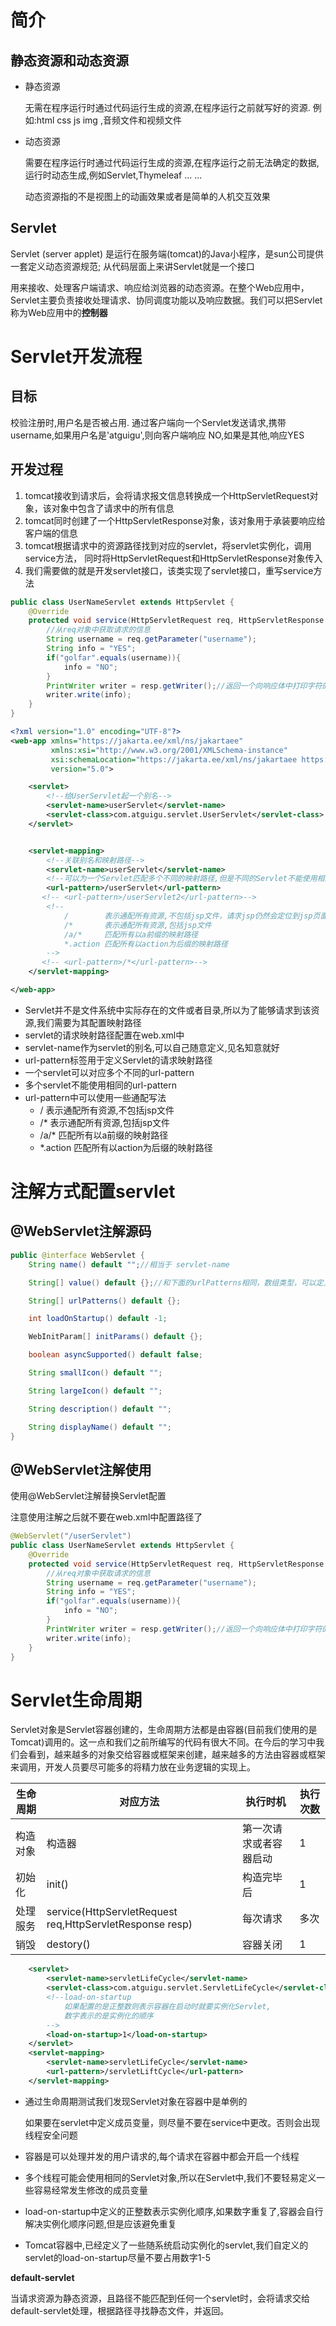 # 简介

## 静态资源和动态资源

- 静态资源

  无需在程序运行时通过代码运行生成的资源,在程序运行之前就写好的资源. 例如:html css js img ,音频文件和视频文件

- 动态资源

  需要在程序运行时通过代码运行生成的资源,在程序运行之前无法确定的数据,运行时动态生成,例如Servlet,Thymeleaf ... ...

  动态资源指的不是视图上的动画效果或者是简单的人机交互效果

## Servlet

Servlet  (server applet) 是运行在服务端(tomcat)的Java小程序，是sun公司提供一套定义动态资源规范; 从代码层面上来讲Servlet就是一个接口

用来接收、处理客户端请求、响应给浏览器的动态资源。在整个Web应用中，Servlet主要负责接收处理请求、协同调度功能以及响应数据。我们可以把Servlet称为Web应用中的**控制器**

# Servlet开发流程

## 目标

校验注册时,用户名是否被占用. 通过客户端向一个Servlet发送请求,携带username,如果用户名是'atguigu',则向客户端响应 NO,如果是其他,响应YES

## 开发过程

1. tomcat接收到请求后，会将请求报文信息转换成一个HttpServletRequest对象，该对象中包含了请求中的所有信息
2. tomcat同时创建了一个HttpServletResponse对象，该对象用于承装要响应给客户端的信息
3. tomcat根据请求中的资源路径找到对应的servlet，将servlet实例化，调用service方法， 同时将HttpServletRequest和HttpServletResponse对象传入
4. 我们需要做的就是开发servlet接口，该类实现了servlet接口，重写service方法

```java
public class UserNameServlet extends HttpServlet {
    @Override
    protected void service(HttpServletRequest req, HttpServletResponse resp) throws ServletException, IOException {
        //从req对象中获取请求的信息
        String username = req.getParameter("username");
        String info = "YES";
        if("golfar".equals(username)){
            info = "NO";
        }
        PrintWriter writer = resp.getWriter();//返回一个向响应体中打印字符的打印流
        writer.write(info);
    }
}
```

```xml
<?xml version="1.0" encoding="UTF-8"?>
<web-app xmlns="https://jakarta.ee/xml/ns/jakartaee"
         xmlns:xsi="http://www.w3.org/2001/XMLSchema-instance"
         xsi:schemaLocation="https://jakarta.ee/xml/ns/jakartaee https://jakarta.ee/xml/ns/jakartaee/web-app_5_0.xsd"
         version="5.0">

    <servlet>
        <!--给UserServlet起一个别名-->
        <servlet-name>userServlet</servlet-name>
        <servlet-class>com.atguigu.servlet.UserServlet</servlet-class>
    </servlet>


    <servlet-mapping>
        <!--关联别名和映射路径-->
        <servlet-name>userServlet</servlet-name>
        <!--可以为一个Servlet匹配多个不同的映射路径,但是不同的Servlet不能使用相同的url-pattern-->
        <url-pattern>/userServlet</url-pattern>
       <!-- <url-pattern>/userServlet2</url-pattern>-->
        <!--
            /        表示通配所有资源,不包括jsp文件，请求jsp仍然会定位到jsp页面
            /*       表示通配所有资源,包括jsp文件
            /a/*     匹配所有以a前缀的映射路径
            *.action 匹配所有以action为后缀的映射路径
        -->
       <!-- <url-pattern>/*</url-pattern>-->
    </servlet-mapping>

</web-app>
```

+ Servlet并不是文件系统中实际存在的文件或者目录,所以为了能够请求到该资源,我们需要为其配置映射路径
+ servlet的请求映射路径配置在web.xml中
+ servlet-name作为servlet的别名,可以自己随意定义,见名知意就好
+ url-pattern标签用于定义Servlet的请求映射路径
+ 一个servlet可以对应多个不同的url-pattern
+ 多个servlet不能使用相同的url-pattern
+ url-pattern中可以使用一些通配写法
  + /        表示通配所有资源,不包括jsp文件
  + /*      表示通配所有资源,包括jsp文件
  + /a/*     匹配所有以a前缀的映射路径
  + *.action 匹配所有以action为后缀的映射路径

# 注解方式配置servlet

## @WebServlet注解源码

```java
public @interface WebServlet {
    String name() default "";//相当于 servlet-name

    String[] value() default {};//和下面的urlPatterns相同，数组类型，可以定义多个路径。默认为value

    String[] urlPatterns() default {};

    int loadOnStartup() default -1;

    WebInitParam[] initParams() default {};

    boolean asyncSupported() default false;

    String smallIcon() default "";

    String largeIcon() default "";

    String description() default "";

    String displayName() default "";
}
```



## @WebServlet注解使用

使用@WebServlet注解替换Servlet配置

注意使用注解之后就不要在web.xml中配置路径了

```java
@WebServlet("/userServlet")
public class UserNameServlet extends HttpServlet {
    @Override
    protected void service(HttpServletRequest req, HttpServletResponse resp) throws ServletException, IOException {
        //从req对象中获取请求的信息
        String username = req.getParameter("username");
        String info = "YES";
        if("golfar".equals(username)){
            info = "NO";
        }
        PrintWriter writer = resp.getWriter();//返回一个向响应体中打印字符的打印流
        writer.write(info);
    }
}
```

# Servlet生命周期

Servlet对象是Servlet容器创建的，生命周期方法都是由容器(目前我们使用的是Tomcat)调用的。这一点和我们之前所编写的代码有很大不同。在今后的学习中我们会看到，越来越多的对象交给容器或框架来创建，越来越多的方法由容器或框架来调用，开发人员要尽可能多的将精力放在业务逻辑的实现上。

| 生命周期 | 对应方法                                                 | 执行时机               | 执行次数 |
| -------- | -------------------------------------------------------- | ---------------------- | -------- |
| 构造对象 | 构造器                                                   | 第一次请求或者容器启动 | 1        |
| 初始化   | init()                                                   | 构造完毕后             | 1        |
| 处理服务 | service(HttpServletRequest req,HttpServletResponse resp) | 每次请求               | 多次     |
| 销毁     | destory()                                                | 容器关闭               | 1        |

```xml
    <servlet>
        <servlet-name>servletLifeCycle</servlet-name>
        <servlet-class>com.atguigu.servlet.ServletLifeCycle</servlet-class>
        <!--load-on-startup
            如果配置的是正整数则表示容器在启动时就要实例化Servlet,
            数字表示的是实例化的顺序
        -->
        <load-on-startup>1</load-on-startup>
    </servlet>
    <servlet-mapping>
        <servlet-name>servletLifeCycle</servlet-name>
        <url-pattern>/servletLiftCycle</url-pattern>
    </servlet-mapping>
```

- 通过生命周期测试我们发现Servlet对象在容器中是单例的

  如果要在servlet中定义成员变量，则尽量不要在service中更改。否则会出现线程安全问题

- 容器是可以处理并发的用户请求的,每个请求在容器中都会开启一个线程

- 多个线程可能会使用相同的Servlet对象,所以在Servlet中,我们不要轻易定义一些容易经常发生修改的成员变量

- load-on-startup中定义的正整数表示实例化顺序,如果数字重复了,容器会自行解决实例化顺序问题,但是应该避免重复

- Tomcat容器中,已经定义了一些随系统启动实例化的servlet,我们自定义的servlet的load-on-startup尽量不要占用数字1-5

**default-servlet**

当请求资源为静态资源，且路径不能匹配到任何一个servlet时，会将请求交给default-servlet处理，根据路径寻找静态文件，并返回。